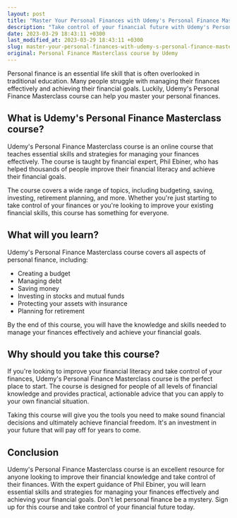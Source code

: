 ```yaml
---
layout: post
title: "Master Your Personal Finances with Udemy's Personal Finance Masterclass course"
description: "Take control of your financial future with Udemy's Personal Finance Masterclass course. Learn essential skills and strategies for managing your money effectively and achieving your financial goals."
date: 2023-03-29 18:43:11 +0300
last_modified_at: 2023-03-29 18:43:11 +0300
slug: master-your-personal-finances-with-udemy-s-personal-finance-masterclass-course
original: Personal Finance Masterclass course by Udemy
---
```


Personal finance is an essential life skill that is often overlooked in traditional education. Many people struggle with managing their finances effectively and achieving their financial goals. Luckily, Udemy's Personal Finance Masterclass course can help you master your personal finances.

## What is Udemy's Personal Finance Masterclass course?

Udemy's Personal Finance Masterclass course is an online course that teaches essential skills and strategies for managing your finances effectively. The course is taught by financial expert, Phil Ebiner, who has helped thousands of people improve their financial literacy and achieve their financial goals.

The course covers a wide range of topics, including budgeting, saving, investing, retirement planning, and more. Whether you're just starting to take control of your finances or you're looking to improve your existing financial skills, this course has something for everyone.

## What will you learn?

Udemy's Personal Finance Masterclass course covers all aspects of personal finance, including:

- Creating a budget
- Managing debt
- Saving money
- Investing in stocks and mutual funds
- Protecting your assets with insurance
- Planning for retirement

By the end of this course, you will have the knowledge and skills needed to manage your finances effectively and achieve your financial goals.

## Why should you take this course?

If you're looking to improve your financial literacy and take control of your finances, Udemy's Personal Finance Masterclass course is the perfect place to start. The course is designed for people of all levels of financial knowledge and provides practical, actionable advice that you can apply to your own financial situation.

Taking this course will give you the tools you need to make sound financial decisions and ultimately achieve financial freedom. It's an investment in your future that will pay off for years to come.

## Conclusion

Udemy's Personal Finance Masterclass course is an excellent resource for anyone looking to improve their financial knowledge and take control of their finances. With the expert guidance of Phil Ebiner, you will learn essential skills and strategies for managing your finances effectively and achieving your financial goals. Don't let personal finance be a mystery. Sign up for this course and take control of your financial future today.